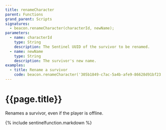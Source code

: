 ```yaml
---
title: renameCharacter
parent: Functions
grand_parent: Scripts
signatures:
  - beacon.renameCharacter(characterId, newName);
parameters:
  - name: characterId
    type: String
    description: The Sentinel UUID of the survivor to be renamed.
  - name: newName
    type: String
    description: The survivor's new name.
examples:
  - title: Rename a survivor
    code: beacon.renameCharacter('305b1849-c7ac-5a4b-afe9-86628d91bf23', 'Slartibartfast');
---
```

# {{page.title}}

Renames a survivor, even if the player is offline.

{% include sentinelfunction.markdown %}
